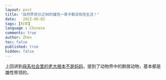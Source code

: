 ```yaml
---
layout: post
title: "自然界百分之90的雄性一辈子都没有性生活！"
date:   2022-06-02
tags: [科学]
language : Chinese
comments: true
author: Zhen
toc: false
published: true
hidden: false
---
```

上回讲到[母系社会里的老大根本不是妈妈](/母系社会里的老大根本不是妈妈)，提到了动物界中的群居动物，基本都是雄性带领的，
<!--stackedit_data:
eyJoaXN0b3J5IjpbMjA5MjM2NDAxNiwtMjAzMTcwMTU5M119
-->
